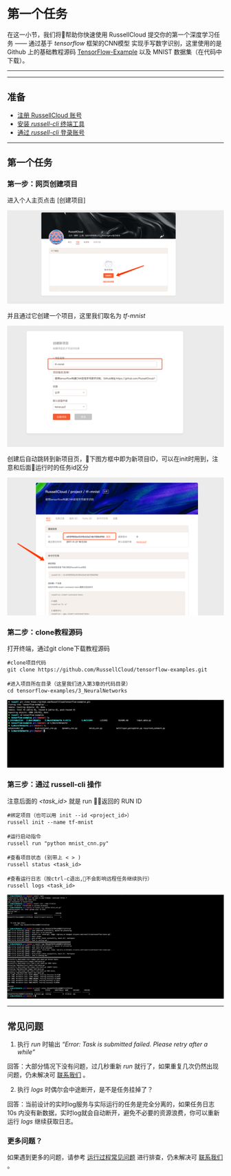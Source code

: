 # 第一个任务

在这一小节，我们将帮助你快速使用 RussellCloud 提交你的第一个深度学习任务 —— 通过基于 *tensorflow* 框架的CNN模型 实现手写数字识别，这里使用的是 Github 上的基础教程源码 [TensorFlow-Example](https://github.com/RussellCloud/TensorFlow-Examples) 以及 MNIST 数据集（在代码中下载）。

---

<!-- toc -->

---

## 准备

* [注册 RussellCloud 账号](http://russellcloud.com/#regist)
* [安装 *russell-cli* 终端工具](/get-started/install.md)
* [通过 *russell-cli* 登录账号](/login-cli.md)

---

## 第一个任务


### 第一步：网页创建项目

进入个人主页点击 [创建项目] 

![](/asserts/img/first_task_1.png)

并且通过它创建一个项目，这里我们取名为 *tf-mnist* 

![](/asserts/img/first_task_2.png)

创建后自动跳转到新项目页，下图方框中即为新项目ID，可以在init时用到，注意和后面运行时的任务id区分

![](/asserts/img/first_task_3.png)


### 第二步：clone教程源码
打开终端，通过git clone下载教程源码

```
#clone项目代码
git clone https://github.com/RussellCloud/tensorflow-examples.git

#进入项目所在目录（这里我们进入第3章的代码目录）
cd tensorflow-examples/3_NeuralNetworks

```


![](/asserts/img/first_task_4.png)


### 第三步：通过 russell-cli 操作

注意后面的 *<task_id>* 就是 run 返回的 RUN ID

```
#绑定项目（也可以用 init --id <project_id>）
russell init --name tf-mnist

#运行启动指令
russell run "python mnist_cnn.py"

#查看项目状态 (别带上 < > )
russell status <task_id>

#查看运行日志（按ctrl-c退出,不会影响远程任务继续执行）
russell logs <task_id>
```

![](/asserts/img/first_task_5.png)

---

## 常见问题

1. 执行 *run* 时输出 *“Error: Task is submitted failed. Please retry after a while”*

回答：大部分情况下没有问题，过几秒重新 *run* 就行了，如果重复几次仍然出现问题，仍未解决可 [联系我们](/contact-us.md) 。

2. 执行 *logs* 时偶尔会中途断开，是不是任务挂掉了？

回答：当前设计的实时log服务与实际运行的任务是完全分离的，如果任务日志 10s 内没有新数据，实时log就会自动断开，避免不必要的资源浪费，你可以重新运行 *logs* 继续获取日志。 


### 更多问题？
如果遇到更多的问题，请参考 [运行过程常见问题](/faq/run-task.md) 进行排查，仍未解决可 [联系我们](/contact-us.md) 。








